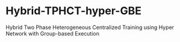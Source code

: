 # Hybrid-TPHCT-hyper-GBE
Hybrid Two Phase Heterogeneous Centralized Training using Hyper Network with Group-based Execution
